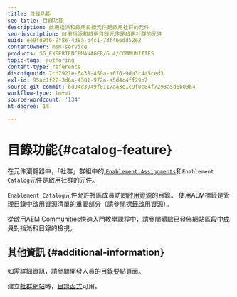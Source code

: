 ```yaml
---
title: 目錄功能
seo-title: 目錄功能
description: 啟用指派和啟用目錄元件是啟用社群的元件
seo-description: 啟用指派和啟用目錄元件是啟用社群的元件
uuid: ee9fd9f6-9f8e-4d8a-b4c1-73f466dd52e2
contentOwner: msm-service
products: SG_EXPERIENCEMANAGER/6.4/COMMUNITIES
topic-tags: authoring
content-type: reference
discoiquuid: 7cd7921e-6438-450a-a676-9da3c4a5ced3
exl-id: 95ac1f22-3d6a-4381-972a-a5d4c4ff29b7
source-git-commit: bd94d3949f0117aa3e1c9f0e84f7293a5d6b03b4
workflow-type: tm+mt
source-wordcount: '134'
ht-degree: 1%

---
```


# 目錄功能{#catalog-feature}

在元件瀏覽器中，「社群」群組中的[ `Enablement Assignments`](assignments.md)和`Enablement Catalog`元件是[啟用社群](overview.md#enablement-community)的元件。

`Enablement Catalog`元件允許社區成員訪問[啟用資源](resources.md)的目錄。 使用AEM標籤是管理目錄中啟用資源清單的重要部分（請參閱[標籤啟用資源](tag-resources.md)）。

從[啟用AEM Communities快速入門](getting-started-enablement.md)教學課程中，請參閱[體驗已發佈網站](enablement-published-site.md)區段中成員對指派和目錄的檢視。

## 其他資訊 {#additional-information}

如需詳細資訊，請參閱開發人員的[目錄要點](catalog-developer-essentials.md)頁面。

建立[社群網站](sites-console.md)時，[目錄函式](functions.md#catalog-function)可用。
